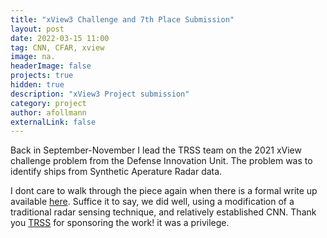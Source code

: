 ```yaml
---
title: "xView3 Challenge and 7th Place Submission"
layout: post
date: 2022-03-15 11:00
tag: CNN, CFAR, xview
image: na.
headerImage: false
projects: true
hidden: true 
description: "xView3 Project submission"
category: project
author: afollmann
externalLink: false
---
```


Back in September-November I lead the TRSS team on the 2021 xView challenge problem from the Defense Innovation 
Unit. The problem was to identify ships from Synthetic Aperature Radar data. 

I dont care to walk through the piece again when there is a formal write up available [here](https://github.com/TRSS-Research/xView3-Release/blob/master/Xview3_Release.pdf).
Suffice it to say, we did well, using a modification of a traditional radar sensing technique, and relatively
established CNN. Thank you [TRSS](https://trssllc.com) for sponsoring the work! it was a privilege. 

